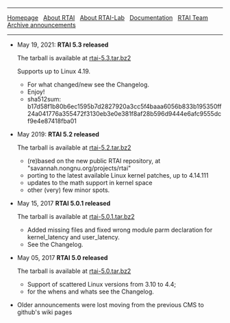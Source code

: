 ***
[Homepage]() &nbsp;
    [About RTAI](About-RTAI) &nbsp;
    [About RTAI-Lab](About-RTAI-Lab) &nbsp;
    [Documentation](Documentation) &nbsp;
    [RTAI Team](RTAI-Team) &nbsp;
    [Archive announcements](Archive-announcements)
***

- May 19, 2021: **RTAI 5.3 released**<p> The tarball is available at [rtai-5.3.tar.bz2](userfiles/downloads/RTAI/rtai-5.3.tar.bz2)<p> Supports up to Linux 4.19.
    * For what changed/new see the Changelog.
    * Enjoy!
    * sha512sum:
b17d58f1b80b6ec1595b7d2827920a3cc5f4baaa6056b833b195350ff24a041776a355472f3130eb3e0e381f8af28b596d9444e6afc9555dcf9e4e87418fba01 

- May 2019: **RTAI 5.2 released**<p>The tarball is available at [rtai-5.2.tar.bz2](userfiles/downloads/RTAI/rtai-5.2.tar.bz2)
    * (re)based on the new public RTAI repository, at "savannah.nongnu.org/projects/rtai"
    * porting to the latest available Linux kernel patches, up to 4.14.111
    * updates to the math support in kernel space
    * other (very) few minor spots.

- May 15, 2017 **RTAI 5.0.1 released**<p>The tarball is available at [rtai-5.0.1.tar.bz2](userfiles/downloads/RTAICONTRIB/rtai-5.0.1.tar.bz2)
    * Added missing files and fixed wrong module parm declaration for kernel_latency and user_latency. 
    * See the Changelog.

- May 05, 2017 **RTAI 5.0 released**<p>The tarball is available at [rtai-5.0.tar.bz2](userfiles/downloads/RTAI/rtai-5.0.tar.bz2)
    * Support of scattered Linux versions from 3.10 to 4.4; 
    * for the whens and whats see the Changelog.

- Older announcements were lost moving from the previous CMS to github's wiki pages
